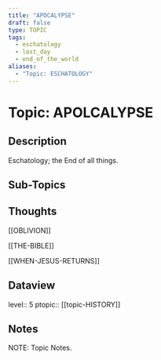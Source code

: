 ```yaml
---
title: "APOCALYPSE"
draft: false
type: TOPIC
tags:
  - eschatology
  - last_day
  - end_of_the_world
aliases:
  - "Topic: ESCHATOLOGY"
---
```

# Topic: APOLCALYPSE
## Description
Eschatology; the End of all things.

## Sub-Topics


## Thoughts
[[OBLIVION]]

[[THE-BIBLE]]

[[WHEN-JESUS-RETURNS]]

## Dataview
level:: 5
ptopic:: [[topic-HISTORY]]

## Notes
NOTE: Topic Notes.
